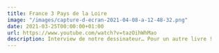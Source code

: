 ```yaml
---
title: France 3 Pays de la Loire
image: "/images/capture-d-ecran-2021-04-08-a-12-48-32.png"
date: 2021-03-25T00:00:00+01:00
url: https://www.youtube.com/watch?v=tazOihWhMao
description: Interview de notre dessinateur… Pour un autre livre !
---
```

